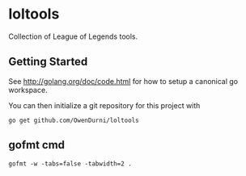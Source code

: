 loltools
========

Collection of League of Legends tools.

Getting Started
---------------

See http://golang.org/doc/code.html for how to setup a canonical go workspace.

You can then initialize a git repository for this project with

```
go get github.com/OwenDurni/loltools
```

gofmt cmd
---------

```
gofmt -w -tabs=false -tabwidth=2 .
```